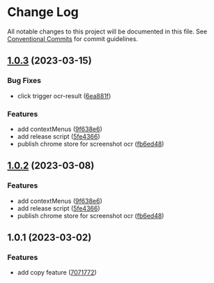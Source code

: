 # Change Log

All notable changes to this project will be documented in this file.
See [Conventional Commits](https://conventionalcommits.org) for commit guidelines.

## [1.0.3](https://github.com/zzzzzzzcccccc/chrome-plugins/compare/@chrome-plugin/screenshot@1.0.1...@chrome-plugin/screenshot@1.0.3) (2023-03-15)


### Bug Fixes

* click trigger ocr-result ([6ea881f](https://github.com/zzzzzzzcccccc/chrome-plugins/commit/6ea881f40eeeb67c9a4ba77b098651ad00c66331))


### Features

* add contextMenus ([9f638e6](https://github.com/zzzzzzzcccccc/chrome-plugins/commit/9f638e6432a956246290b5cde6b10cc799894f1a))
* add release script ([5fe4366](https://github.com/zzzzzzzcccccc/chrome-plugins/commit/5fe4366a26d22e360bbfc404add470cd4123e069))
* publish chrome store for screenshot ocr ([fb6ed48](https://github.com/zzzzzzzcccccc/chrome-plugins/commit/fb6ed48bb03d103ea34117c6c928a2a646c66716))





## [1.0.2](https://github.com/zzzzzzzcccccc/chrome-plugins/compare/@chrome-plugin/screenshot@1.0.1...@chrome-plugin/screenshot@1.0.2) (2023-03-08)


### Features

* add contextMenus ([9f638e6](https://github.com/zzzzzzzcccccc/chrome-plugins/commit/9f638e6432a956246290b5cde6b10cc799894f1a))
* add release script ([5fe4366](https://github.com/zzzzzzzcccccc/chrome-plugins/commit/5fe4366a26d22e360bbfc404add470cd4123e069))
* publish chrome store for screenshot ocr ([fb6ed48](https://github.com/zzzzzzzcccccc/chrome-plugins/commit/fb6ed48bb03d103ea34117c6c928a2a646c66716))





## 1.0.1 (2023-03-02)


### Features

* add copy feature ([7071772](https://github.com/zzzzzzzcccccc/chrome-plugins/commit/7071772e09cb227a51fca7b37fb6cea6e20120c6))
